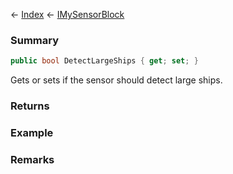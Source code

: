 ← [Index](Api-Index) ← [IMySensorBlock](Sandbox.ModAPI.Ingame.IMySensorBlock)

### Summary

```csharp
public bool DetectLargeShips { get; set; }
```

Gets or sets if the sensor should detect large ships.

### Returns

### Example

### Remarks


